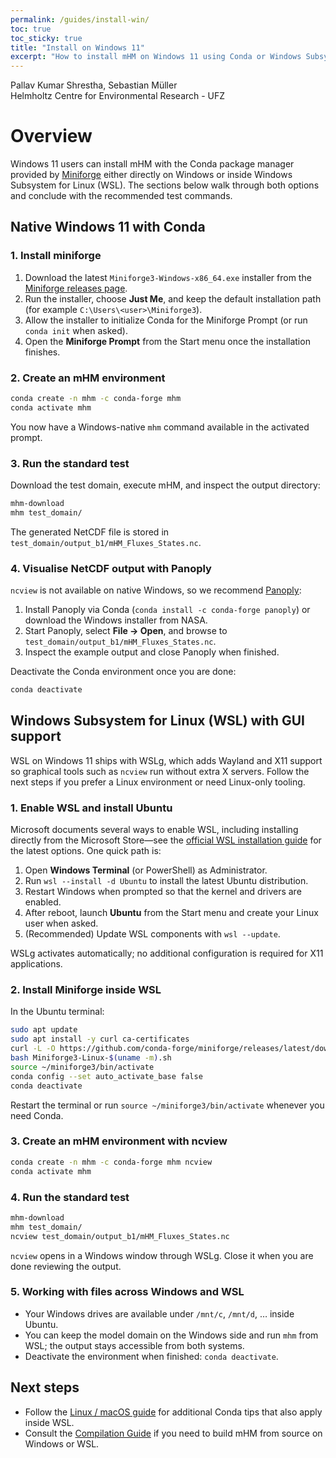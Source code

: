 ```yaml
---
permalink: /guides/install-win/
toc: true
toc_sticky: true
title: "Install on Windows 11"
excerpt: "How to install mHM on Windows 11 using Conda or Windows Subsystem for Linux."
---
```


  Pallav Kumar Shrestha, Sebastian Müller\
  Helmholtz Centre for Environmental Research - UFZ

# Overview

Windows 11 users can install mHM with the Conda package manager provided by [Miniforge](https://github.com/conda-forge/miniforge) either directly on Windows or inside Windows Subsystem for Linux (WSL).
The sections below walk through both options and conclude with the recommended test commands.

## Native Windows 11 with Conda

### 1. Install miniforge

1. Download the latest `Miniforge3-Windows-x86_64.exe` installer from the [Miniforge releases page](https://github.com/conda-forge/miniforge/releases/latest).
2. Run the installer, choose **Just Me**, and keep the default installation path (for example `C:\Users\<user>\Miniforge3`).
3. Allow the installer to initialize Conda for the Miniforge Prompt (or run `conda init` when asked).
4. Open the **Miniforge Prompt** from the Start menu once the installation finishes.

### 2. Create an mHM environment

```bash
conda create -n mhm -c conda-forge mhm
conda activate mhm
```

You now have a Windows-native `mhm` command available in the activated prompt.

### 3. Run the standard test

Download the test domain, execute mHM, and inspect the output directory:

```bash
mhm-download
mhm test_domain/
```

The generated NetCDF file is stored in `test_domain/output_b1/mHM_Fluxes_States.nc`.

### 4. Visualise NetCDF output with Panoply

`ncview` is not available on native Windows, so we recommend [Panoply](https://www.giss.nasa.gov/tools/panoply/):

1. Install Panoply via Conda (`conda install -c conda-forge panoply`) or download the Windows installer from NASA.
2. Start Panoply, select **File → Open**, and browse to `test_domain/output_b1/mHM_Fluxes_States.nc`.
3. Inspect the example output and close Panoply when finished.

Deactivate the Conda environment once you are done:

```bash
conda deactivate
```

## Windows Subsystem for Linux (WSL) with GUI support

WSL on Windows 11 ships with WSLg, which adds Wayland and X11 support so graphical tools such as `ncview` run without extra X servers.
Follow the next steps if you prefer a Linux environment or need Linux-only tooling.

### 1. Enable WSL and install Ubuntu

Microsoft documents several ways to enable WSL, including installing directly from the Microsoft Store—see the [official WSL installation guide](https://learn.microsoft.com/windows/wsl/install) for the latest options.
One quick path is:

1. Open **Windows Terminal** (or PowerShell) as Administrator.
2. Run `wsl --install -d Ubuntu` to install the latest Ubuntu distribution.
3. Restart Windows when prompted so that the kernel and drivers are enabled.
4. After reboot, launch **Ubuntu** from the Start menu and create your Linux user when asked.
5. (Recommended) Update WSL components with `wsl --update`.

WSLg activates automatically; no additional configuration is required for X11 applications.

### 2. Install Miniforge inside WSL

In the Ubuntu terminal:

```bash
sudo apt update
sudo apt install -y curl ca-certificates
curl -L -O https://github.com/conda-forge/miniforge/releases/latest/download/Miniforge3-Linux-$(uname -m).sh
bash Miniforge3-Linux-$(uname -m).sh
source ~/miniforge3/bin/activate
conda config --set auto_activate_base false
conda deactivate
```

Restart the terminal or run `source ~/miniforge3/bin/activate` whenever you need Conda.

### 3. Create an mHM environment with ncview

```bash
conda create -n mhm -c conda-forge mhm ncview
conda activate mhm
```

### 4. Run the standard test

```bash
mhm-download
mhm test_domain/
ncview test_domain/output_b1/mHM_Fluxes_States.nc
```

`ncview` opens in a Windows window through WSLg. Close it when you are done reviewing the output.

### 5. Working with files across Windows and WSL

- Your Windows drives are available under `/mnt/c`, `/mnt/d`, … inside Ubuntu.
- You can keep the model domain on the Windows side and run `mhm` from WSL; the output stays accessible from both systems.
- Deactivate the environment when finished: `conda deactivate`.

## Next steps

- Follow the [Linux / macOS guide](../install-unix) for additional Conda tips that also apply inside WSL.
- Consult the [Compilation Guide](../compile) if you need to build mHM from source on Windows or WSL.
